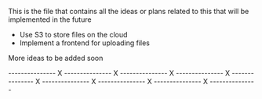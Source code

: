 This is the file that contains all the ideas or plans related to this that will be implemented in the future

- Use S3 to store files on the cloud
- Implement a frontend for uploading files

More ideas to be added soon

--------------- X --------------- X --------------- X --------------- X --------------- X --------------- X --------------- X --------------- X ---------------


